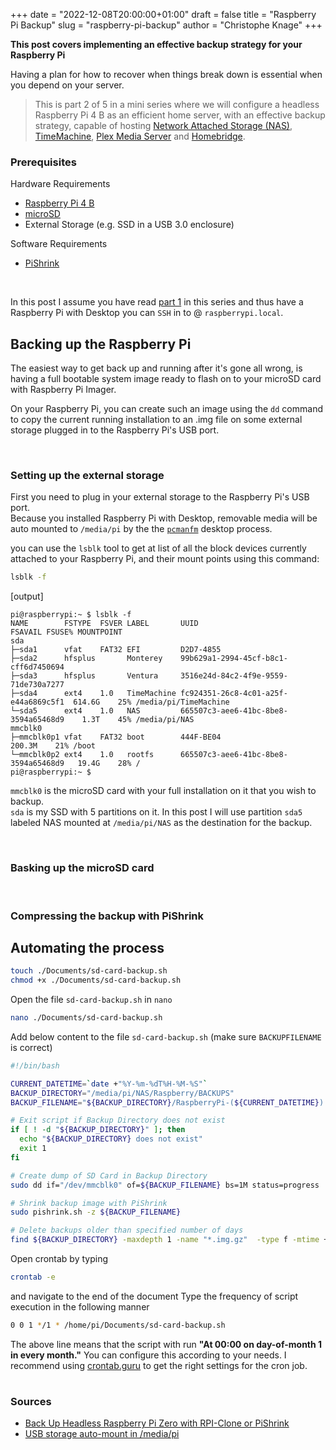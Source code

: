 +++
date = "2022-12-08T20:00:00+01:00"
draft = false
title = "Raspberry Pi Backup"
slug = "raspberry-pi-backup"
author = "Christophe Knage"
+++

**This post covers implementing an effective backup strategy for your Raspberry Pi**

Having a plan for how to recover when things break down is essential when you depend on your server.

> This is part 2 of 5 in a mini series where we will configure a headless Raspberry Pi 4 B as an efficient home server, with an effective backup strategy, capable of hosting [Network Attached Storage (NAS)](https://en.wikipedia.org/wiki/Network-attached_storage), [TimeMachine](https://support.apple.com/en-gb/HT201250), [Plex Media Server](https://www.plex.tv) and [Homebridge](https://homebridge.io).

### Prerequisites

Hardware Requirements
- [Raspberry Pi 4 B](https://www.raspberrypi.com/products/raspberry-pi-4-model-b/)
- [microSD](https://www.raspberrypi.com/documentation/computers/getting-started.html#sd-cards)
- External Storage (e.g. SSD in a USB 3.0 enclosure)

Software Requirements
- [PiShrink](https://github.com/Drewsif/PiShrink)

<br/>

In this post I assume you have read [part 1](/2022/12/raspberry-pi-headless-setup/) in this series and thus have a Raspberry Pi with Desktop you can `SSH` in to @ `raspberrypi.local`.

## Backing up the Raspberry Pi

The easiest way to get back up and running after it's gone all wrong, is having a full bootable system image ready to flash on to your microSD card with Raspberry Pi Imager.

On your Raspberry Pi, you can create such an image using the `dd` command to copy the current running installation to an .img file on some external storage plugged in to the Raspberry Pi's USB port.

<br/>

### Setting up the external storage

First you need to plug in your external storage to the Raspberry Pi's USB port.  
Because you installed Raspberry Pi with Desktop, removable media will be auto mounted to `/media/pi` by the the [`pcmanfm`](https://manpages.debian.org/bullseye/pcmanfm/pcmanfm.1.en.html) desktop process.

you can use the `lsblk` tool to get at list of all the block devices currently attached to your Raspberry Pi, and their mount points using this command:
```bash
lsblk -f
```
[output]
```
pi@raspberrypi:~ $ lsblk -f
NAME        FSTYPE  FSVER LABEL       UUID                                 FSAVAIL FSUSE% MOUNTPOINT
sda                                                                                       
├─sda1      vfat    FAT32 EFI         D2D7-4855                                           
├─sda2      hfsplus       Monterey    99b629a1-2994-45cf-b8c1-cff6d7450694                
├─sda3      hfsplus       Ventura     3516e24d-84c2-4f9e-9559-71de730a7277                
├─sda4      ext4    1.0   TimeMachine fc924351-26c8-4c01-a25f-e44a6869c5f1  614.6G    25% /media/pi/TimeMachine
└─sda5      ext4    1.0   NAS         665507c3-aee6-41bc-8be8-3594a65468d9    1.3T    45% /media/pi/NAS
mmcblk0                                                                                   
├─mmcblk0p1 vfat    FAT32 boot        444F-BE04                             200.3M    21% /boot
└─mmcblk0p2 ext4    1.0   rootfs      665507c3-aee6-41bc-8be8-3594a65468d9   19.4G    28% /
pi@raspberrypi:~ $ 
```

`mmcblk0` is the microSD card with your full installation on it that you wish to backup.  
`sda` is my SSD with 5 partitions on it. In this post I will use partition `sda5` labeled NAS mounted at `/media/pi/NAS` as the destination for the backup.

<br/>

### Basking up the microSD card

<br/>

### Compressing the backup with PiShrink

## Automating the process


```bash
touch ./Documents/sd-card-backup.sh
chmod +x ./Documents/sd-card-backup.sh
```

Open the file `sd-card-backup.sh` in `nano`

```bash
nano ./Documents/sd-card-backup.sh
```

Add below content to the file `sd-card-backup.sh` (make sure `BACKUPFILENAME` is correct)
```bash
#!/bin/bash

CURRENT_DATETIME=`date +"%Y-%m-%dT%H-%M-%S"`
BACKUP_DIRECTORY="/media/pi/NAS/Raspberry/BACKUPS"
BACKUP_FILENAME="${BACKUP_DIRECTORY}/RaspberryPi-(${CURRENT_DATETIME}).img"

# Exit script if Backup Directory does not exist
if [ ! -d "${BACKUP_DIRECTORY}" ]; then
  echo "${BACKUP_DIRECTORY} does not exist"
  exit 1
fi

# Create dump of SD Card in Backup Directory
sudo dd if="/dev/mmcblk0" of=${BACKUP_FILENAME} bs=1M status=progress

# Shrink backup image with PiShrink
sudo pishrink.sh -z ${BACKUP_FILENAME}

# Delete backups older than specified number of days
find ${BACKUP_DIRECTORY} -maxdepth 1 -name "*.img.gz"  -type f -mtime +365  -delete
```

Open crontab by typing 

```bash
crontab -e
```

and navigate to the end of the document
Type the frequency of script execution in the following manner

```bash
0 0 1 */1 * /home/pi/Documents/sd-card-backup.sh
```

The above line means that the script with run **"At 00:00 on day-of-month 1 in every month."** You can configure this according to your needs. I recommend using [crontab.guru](https://crontab.guru/#0_4_*/21_*_*) to get the right settings for the cron job.

#
### Sources

- [Back Up Headless Raspberry Pi Zero with RPI-Clone or PiShrink](https://robotzero.one/headless-pi-zero-backup-clone/)
- [USB storage auto-mount in /media/pi](https://forums.raspberrypi.com/viewtopic.php?t=276494#p1675675)
